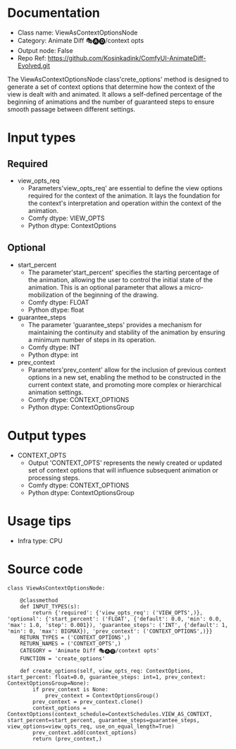 # Documentation
- Class name: ViewAsContextOptionsNode
- Category: Animate Diff 🎭🅐🅓/context opts
- Output node: False
- Repo Ref: https://github.com/Kosinkadink/ComfyUI-AnimateDiff-Evolved.git

The ViewAsContextOptionsNode class'crete_options' method is designed to generate a set of context options that determine how the context of the view is dealt with and animated. It allows a self-defined percentage of the beginning of animations and the number of guaranteed steps to ensure smooth passage between different settings.

# Input types
## Required
- view_opts_req
    - Parameters'view_opts_req' are essential to define the view options required for the context of the animation. It lays the foundation for the context's interpretation and operation within the context of the animation.
    - Comfy dtype: VIEW_OPTS
    - Python dtype: ContextOptions
## Optional
- start_percent
    - The parameter'start_percent' specifies the starting percentage of the animation, allowing the user to control the initial state of the animation. This is an optional parameter that allows a micro-mobilization of the beginning of the drawing.
    - Comfy dtype: FLOAT
    - Python dtype: float
- guarantee_steps
    - The parameter 'guarantee_steps' provides a mechanism for maintaining the continuity and stability of the animation by ensuring a minimum number of steps in its operation.
    - Comfy dtype: INT
    - Python dtype: int
- prev_context
    - Parameters'prev_content' allow for the inclusion of previous context options in a new set, enabling the method to be constructed in the current context state, and promoting more complex or hierarchical animation settings.
    - Comfy dtype: CONTEXT_OPTIONS
    - Python dtype: ContextOptionsGroup

# Output types
- CONTEXT_OPTS
    - Output 'CONTEXT_OPTS' represents the newly created or updated set of context options that will influence subsequent animation or processing steps.
    - Comfy dtype: CONTEXT_OPTIONS
    - Python dtype: ContextOptionsGroup

# Usage tips
- Infra type: CPU

# Source code
```
class ViewAsContextOptionsNode:

    @classmethod
    def INPUT_TYPES(s):
        return {'required': {'view_opts_req': ('VIEW_OPTS',)}, 'optional': {'start_percent': ('FLOAT', {'default': 0.0, 'min': 0.0, 'max': 1.0, 'step': 0.001}), 'guarantee_steps': ('INT', {'default': 1, 'min': 0, 'max': BIGMAX}), 'prev_context': ('CONTEXT_OPTIONS',)}}
    RETURN_TYPES = ('CONTEXT_OPTIONS',)
    RETURN_NAMES = ('CONTEXT_OPTS',)
    CATEGORY = 'Animate Diff 🎭🅐🅓/context opts'
    FUNCTION = 'create_options'

    def create_options(self, view_opts_req: ContextOptions, start_percent: float=0.0, guarantee_steps: int=1, prev_context: ContextOptionsGroup=None):
        if prev_context is None:
            prev_context = ContextOptionsGroup()
        prev_context = prev_context.clone()
        context_options = ContextOptions(context_schedule=ContextSchedules.VIEW_AS_CONTEXT, start_percent=start_percent, guarantee_steps=guarantee_steps, view_options=view_opts_req, use_on_equal_length=True)
        prev_context.add(context_options)
        return (prev_context,)
```